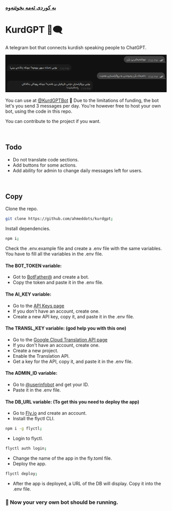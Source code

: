 ### [بە کوردی ئەمە بخوێنەوە](./README-KU.md)

# KurdGPT 🤖🗨

A telegram bot that connects kurdish speaking people to ChatGPT.

![preview](./preview.png)

You can use at [@KurdGPTBot](https://t.me/KurdGPTBot) 🔗 Due to the limitations of funding, the bot let's you send 3 messages per day. You're however free to host your own bot, using the code in this repo.

You can contribute to the project if you want.

<br>

## Todo

- Do not translate code sections.
- Add buttons for some actions.
- Add ability for admin to change daily messages left for users.

<br>

## Copy

Clone the repo.

```bash
git clone https://github.com/ahmeddots/kurdgpt;
```

Install dependencies.

```bash
npm i;
```

Check the .env.example file and create a .env file with the same variables. You have to fill all the variables in the .env file.

#### The BOT_TOKEN variable:

- Got to [BotFather@](https://t.me/BotFather) and create a bot.
- Copy the token and paste it in the .env file.

#### The AI_KEY variable:

- Go to the [API Keys page](https://platform.openai.com/account/api-keys)
- If you don't have an account, create one.
- Create a new API key, copy it, and paste it in the .env file.

#### The TRANSL_KEY variable: (god help you with this one)

- Go to the [Google Cloud Translation API page](https://cloud.google.com/translate)
- If you don't have an account, create one.
- Create a new project.
- Enable the Translation API.
- Get a key for the API, copy it, and paste it in the .env file.

#### The ADMIN_ID variable:

- Go to [@userinfobot](https://t.me/userinfobot) and get your ID.
- Paste it in the .env file.

#### The DB_URL variable: (To get this you need to deploy the app)

- Go to [Fly.io](https://fly.io) and create an account.
- Install the flyctl CLI.

```bash
npm i -g flyctl;
```

- Login to flyctl.

```bash
flyctl auth login;
```

- Change the name of the app in the fly.toml file.
- Deploy the app.

```bash
flyctl deploy;
```

- After the app is deployed, a URL of the DB will display. Copy it into the .env file.

### 🎉 Now your very own bot should be running.

